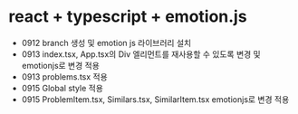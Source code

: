 # react + typescript + emotion.js

- 0912 branch 생성 및 emotion js 라이브러리 설치
- 0913 index.tsx, App.tsx의 Div 엘리먼트를 재사용할 수 있도록 변경 및 emotionjs로 변경 적용
- 0913 problems.tsx 적용
- 0915 Global style 적용
- 0915 ProblemItem.tsx, Similars.tsx, SimilarItem.tsx emotionjs로 변경 적용
